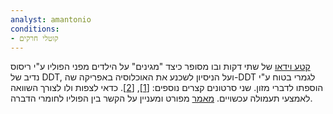 ```yaml
---
analyst: amantonio
conditions:
- קוטלי חרקים
---
```


[קטע וידאו](https://www.youtube.com/watch?v=kbcHszMCIJM) של שתי דקות ובו מסופר כיצד "מגינים" על הילדים מפני הפוליו ע"י ריסוס נדיב של DDT, ועל הניסיון לשכנע את האוכלוסיה באפריקה שה-DDT לגמרי בטוח ע"י הוספתו לדברי מזון. שני סרטונים קצרים נוספים: [[1]](https://www.youtube.com/watch?v=Uno_Bl60i40), [[2]](https://www.youtube.com/watch?v=pJs1tlTof_s). כדאי לצפות ולו לצורך השוואה לאמצעי תעמולה עכשויים.
[מאמר](https://www.westonaprice.org/health-topics/environmental-toxins/pesticides-and-polio-a-critique-of-scientific-literature) מפורט ומעניין על הקשר בין הפוליו לחומרי הדברה.
